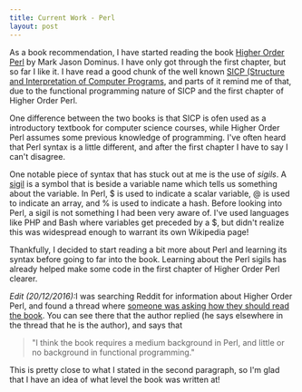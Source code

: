 ```yaml
---
title: Current Work - Perl
layout: post
---
```


<p>As a book recommendation, I have started reading the book <a href="http://hop.perl.plover.com/">Higher Order Perl</a> by Mark Jason Dominus. I have only got through the first chapter, but so far I like it. I have read a good chunk of the well known <a href="https://mitpress.mit.edu/sicp/">SICP (Structure and Interpretation of Computer Programs</a>, and parts of it remind me of that, due to the functional programming nature of SICP and the first chapter of Higher Order Perl.</p>

<p>One difference between the two books is that SICP is ofen used as a introductory textbook for computer science courses, while Higher Order Perl assumes some previous knowledge of programming. I've often heard that Perl syntax is a little different, and after the first chapter I have to say I can't disagree.</p>

<p>One notable piece of syntax that has stuck out at me is the use of <em>sigils</em>. A <a href="https://en.wikipedia.org/wiki/Sigil_(computer_programming)">sigil</a> is a symbol that is beside a variable name which tells us something about the variable. In Perl, $ is used to indicate a scalar variable, @ is used to indicate an array, and % is used to indicate a hash. Before looking into Perl, a sigil is not something I had been very aware of. I've used languages like PHP and Bash where variables get preceded by a $, but didn't realize this was widespread enough to warrant its own Wikipedia page!</p>

<p>Thankfully, I decided to start reading a bit more about Perl and learning its syntax before going to far into the book. Learning about the Perl sigils has already helped make some code in the first chapter of Higher Order Perl clearer.</p>

<p><em>Edit (20/12/2016):</em>I was searching Reddit for information about Higher Order Perl, and found a thread where <a href="https://www.reddit.com/r/perl/comments/3an5mm/how_to_read_higher_order_perl/csru0j1/">someone was asking how they should read the book</a>. You can see there that the author replied (he says elsewhere in the thread that he is the author), and says that <blockquote cite="https://www.reddit.com/r/perl/comments/3an5mm/how_to_read_higher_order_perl/">"I think the book requires a medium background in Perl, and little or no background in functional programming."</blockquote> This is pretty close to what I stated in the second paragraph, so I'm glad that I have an idea of what level the book was written at!</p>
